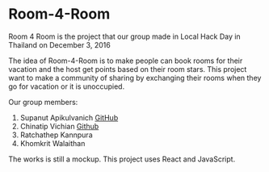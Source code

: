 # Room-4-Room
Room 4 Room is the project that our group made in Local Hack Day in Thailand on December 3, 2016

The idea of Room-4-Room is to make people can book rooms for their vacation and the host get points based on their room stars. This project want to make a community of sharing by exchanging their rooms when they go for vacation or it is unoccupied.

Our group members:

1. Supanut Apikulvanich [GitHub](https://github.com/zugarzeeker)
2. Chinatip Vichian     [Github](https://github.com/chinatip)
3. Ratchathep Kannpura
4. Khomkrit Walaithan

The works is still a mockup. This project uses React and JavaScript. 


